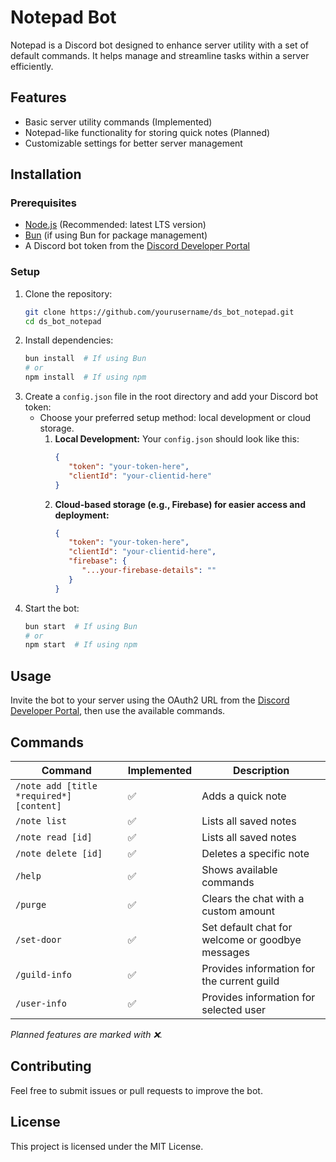 # Notepad Bot

Notepad is a Discord bot designed to enhance server utility with a set of default commands. It helps manage and streamline tasks within a server efficiently.

## Features
- Basic server utility commands (Implemented)
- Notepad-like functionality for storing quick notes (Planned)
- Customizable settings for better server management

## Installation

### Prerequisites
- [Node.js](https://nodejs.org/) (Recommended: latest LTS version)
- [Bun](https://bun.sh/) (if using Bun for package management)
- A Discord bot token from the [Discord Developer Portal](https://discord.com/developers/applications)

### Setup
1. Clone the repository:
   ```sh
   git clone https://github.com/yourusername/ds_bot_notepad.git
   cd ds_bot_notepad
   ```
2. Install dependencies:
   ```sh
   bun install  # If using Bun
   # or
   npm install  # If using npm
   ```
3. Create a `config.json` file in the root directory and add your Discord bot token:
   - Choose your preferred setup method: local development or cloud storage.
      1. **Local Development:** Your `config.json` should look like this:
         ```json
         {
            "token": "your-token-here",
            "clientId": "your-clientid-here"
         }
         ```
      2. **Cloud-based storage (e.g., Firebase) for easier access and deployment:**
         ```json
         {
            "token": "your-token-here",
            "clientId": "your-clientid-here",
            "firebase": {
               "...your-firebase-details": ""
            }
         }
         ```
4. Start the bot:
   ```sh
   bun start  # If using Bun
   # or
   npm start  # If using npm
   ```

## Usage
Invite the bot to your server using the OAuth2 URL from the [Discord Developer Portal](https://discord.com/developers/applications), then use the available commands.

## Commands
| Command | Implemented | Description |
|---------|-------------|-------------|
| `/note add [title *required*] [content]` | ✅ | Adds a quick note |
| `/note list` | ✅ | Lists all saved notes |
| `/note read [id]` | ✅ | Lists all saved notes |
| `/note delete [id]` | ✅ | Deletes a specific note |
| `/help` | ✅ | Shows available commands |
| `/purge` | ✅ | Clears the chat with a custom amount |
| `/set-door` | ✅ | Set default chat for welcome or goodbye messages |
| `/guild-info` | ✅ | Provides information for the current guild |
| `/user-info` | ✅ | Provides information for selected user |

*Planned features are marked with ❌.*

## Contributing
Feel free to submit issues or pull requests to improve the bot.

## License
This project is licensed under the MIT License.